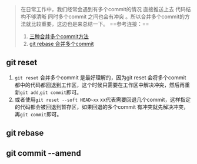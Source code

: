 > 在日常工作中，我们经常会遇到有多个commit的情况 直接推送上去 代码结构不够清晰 同时多个commit 之间也会有冲突 。所以合并多个commit的方法就比较重要，这边也是来总结一下。
> ==参考连接：==
> 1. [三种合并多个commit方法](https://blog.csdn.net/qq_23274715/article/details/112911355)
> 2. [git rebase 合并多个commit](https://www.cnblogs.com/gradyblog/p/16057734.html)
## git reset 
1. `git reset` 合并多个commit 是最好理解的，因为git reset 会将多个commit 都中的代码都回退到工作区，这个时候只需要在工作区中解决冲突，然后再重新`git add`,`git commit`即可。
2. 或者使用`git reset --soft HEAD~xx` xx代表需要回退几个commit，这样指定的代码都会被回退到暂存区，如果回退的多个commit 有冲突就先解决冲突，再`git commit`即可。
## git rebase

## git commit --amend